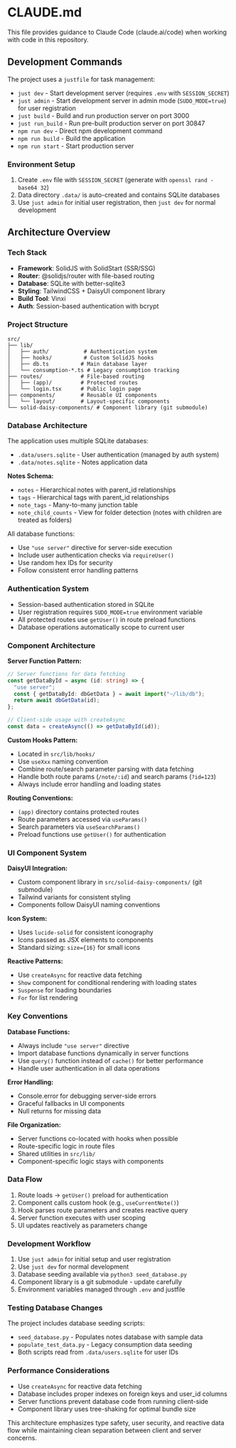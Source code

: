 # CLAUDE.md

This file provides guidance to Claude Code (claude.ai/code) when working with code in this repository.

## Development Commands

The project uses a `justfile` for task management:

- `just dev` - Start development server (requires `.env` with `SESSION_SECRET`)
- `just admin` - Start development server in admin mode (`SUDO_MODE=true`) for user registration
- `just build` - Build and run production server on port 3000
- `just run_build` - Run pre-built production server on port 30847
- `npm run dev` - Direct npm development command
- `npm run build` - Build the application
- `npm run start` - Start production server

### Environment Setup

1. Create `.env` file with `SESSION_SECRET` (generate with `openssl rand -base64 32`)
2. Data directory `.data/` is auto-created and contains SQLite databases
3. Use `just admin` for initial user registration, then `just dev` for normal development

## Architecture Overview

### Tech Stack

- **Framework**: SolidJS with SolidStart (SSR/SSG)
- **Router**: @solidjs/router with file-based routing
- **Database**: SQLite with better-sqlite3
- **Styling**: TailwindCSS + DaisyUI component library
- **Build Tool**: Vinxi
- **Auth**: Session-based authentication with bcrypt

### Project Structure

```
src/
├── lib/
│   ├── auth/           # Authentication system
│   ├── hooks/          # Custom SolidJS hooks
│   ├── db.ts          # Main database layer
│   └── consumption-*.ts # Legacy consumption tracking
├── routes/            # File-based routing
│   ├── (app)/         # Protected routes
│   └── login.tsx      # Public login page
├── components/        # Reusable UI components
│   └── layout/        # Layout-specific components
└── solid-daisy-components/ # Component library (git submodule)
```

### Database Architecture

The application uses multiple SQLite databases:

- `.data/users.sqlite` - User authentication (managed by auth system)
- `.data/notes.sqlite` - Notes application data

**Notes Schema:**
- `notes` - Hierarchical notes with parent_id relationships
- `tags` - Hierarchical tags with parent_id relationships  
- `note_tags` - Many-to-many junction table
- `note_child_counts` - View for folder detection (notes with children are treated as folders)

All database functions:
- Use `"use server"` directive for server-side execution
- Include user authentication checks via `requireUser()`
- Use random hex IDs for security
- Follow consistent error handling patterns

### Authentication System

- Session-based authentication stored in SQLite
- User registration requires `SUDO_MODE=true` environment variable
- All protected routes use `getUser()` in route preload functions
- Database operations automatically scope to current user

### Component Architecture

**Server Function Pattern:**
```typescript
// Server functions for data fetching
const getDataById = async (id: string) => {
  "use server";
  const { getDataById: dbGetData } = await import("~/lib/db");
  return await dbGetData(id);
};

// Client-side usage with createAsync
const data = createAsync(() => getDataById(id));
```

**Custom Hooks Pattern:**
- Located in `src/lib/hooks/`
- Use `useXxx` naming convention
- Combine route/search parameter parsing with data fetching
- Handle both route params (`/note/:id`) and search params (`?id=123`)
- Always include error handling and loading states

**Routing Conventions:**
- `(app)` directory contains protected routes
- Route parameters accessed via `useParams()`
- Search parameters via `useSearchParams()`
- Preload functions use `getUser()` for authentication

### UI Component System

**DaisyUI Integration:**
- Custom component library in `src/solid-daisy-components/` (git submodule)
- Tailwind variants for consistent styling
- Components follow DaisyUI naming conventions

**Icon System:**
- Uses `lucide-solid` for consistent iconography
- Icons passed as JSX elements to components
- Standard sizing: `size={16}` for small icons

**Reactive Patterns:**
- Use `createAsync` for reactive data fetching
- `Show` component for conditional rendering with loading states
- `Suspense` for loading boundaries
- `For` for list rendering

### Key Conventions

**Database Functions:**
- Always include `"use server"` directive
- Import database functions dynamically in server functions
- Use `query()` function instead of `cache()` for better performance
- Handle user authentication in all data operations

**Error Handling:**
- Console.error for debugging server-side errors
- Graceful fallbacks in UI components
- Null returns for missing data

**File Organization:**
- Server functions co-located with hooks when possible
- Route-specific logic in route files
- Shared utilities in `src/lib/`
- Component-specific logic stays with components

### Data Flow

1. Route loads → `getUser()` preload for authentication
2. Component calls custom hook (e.g., `useCurrentNote()`)
3. Hook parses route parameters and creates reactive query
4. Server function executes with user scoping
5. UI updates reactively as parameters change

### Development Workflow

1. Use `just admin` for initial setup and user registration
2. Use `just dev` for normal development
3. Database seeding available via `python3 seed_database.py`
4. Component library is a git submodule - update carefully
5. Environment variables managed through `.env` and justfile

### Testing Database Changes

The project includes database seeding scripts:
- `seed_database.py` - Populates notes database with sample data
- `populate_test_data.py` - Legacy consumption data seeding
- Both scripts read from `.data/users.sqlite` for user IDs

### Performance Considerations

- Use `createAsync` for reactive data fetching
- Database includes proper indexes on foreign keys and user_id columns
- Server functions prevent database code from running client-side
- Component library uses tree-shaking for optimal bundle size

This architecture emphasizes type safety, user security, and reactive data flow while maintaining clean separation between client and server concerns.